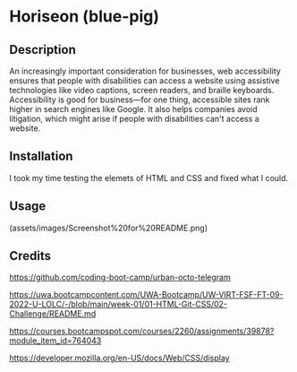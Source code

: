 # Horiseon (blue-pig)

## Description

An increasingly important consideration for businesses, web accessibility ensures that people with disabilities can access a website using assistive technologies like video captions, screen readers, and braille keyboards. Accessibility is good for business—for one thing, accessible sites rank higher in search engines like Google. It also helps companies avoid litigation, which might arise if people with disabilities can't access a website.


## Installation

I took my time testing the elemets of HTML and CSS and fixed what I could.

## Usage

(assets/images/Screenshot%20for%20README.png)

## Credits

https://github.com/coding-boot-camp/urban-octo-telegram

https://uwa.bootcampcontent.com/UWA-Bootcamp/UW-VIRT-FSF-FT-09-2022-U-LOLC/-/blob/main/week-01/01-HTML-Git-CSS/02-Challenge/README.md

https://courses.bootcampspot.com/courses/2260/assignments/39878?module_item_id=764043

https://developer.mozilla.org/en-US/docs/Web/CSS/display


